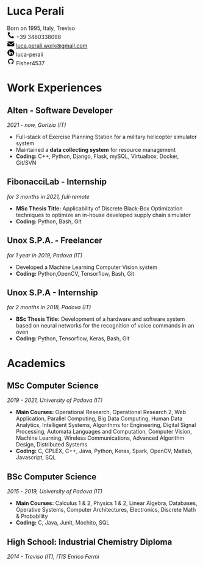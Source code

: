 # Luca Perali 

Born on 1995, Italy, Treviso  
<img src="assets/icons/phone-icon.png" width="20rem"> +39 3480338098  
<img src="assets/icons/mail-icon.png" width="20rem"> luca.perali.work@gmail.com  
<img src="assets/icons/linkedin-icon.png" width="20rem"> luca-perali  
<img src="assets/icons/github-icon.png" width="20rem"> Fisher4537  


# Work Experiences

## Alten - Software Developer  
_2021 - now, Gorizia (IT)_

* Full-stack of Exercise Planning Station for a military helicopter simulator system  
* Maintained a **data collecting system** for resource management  
* **Coding:** C++, Python, Django, Flask, mySQL, Virtualbox, Docker, Git/SVN

## FibonacciLab - Internship  
_for 3 months in 2021, full-remote_

* **MSc Thesis Title:**  Applicability of Discrete Black-Box Optimization techniques to optimize an in-house developed supply chain simulator  
* **Coding:​** Python, Bash, Git

## Unox S.P.A. - Freelancer  
_for 1 year in 2019, Padova (IT)_

* Developed a Machine Learning Computer Vision system  
* **Coding:** Python,OpenCV, Tensorflow, Bash, Git

## Unox S.P.A - Internship  
_for 2 months in 2018, Padova (IT)_

* **BSc Thesis Title:**  Development of a hardware and software system based on neural networks for the recognition of voice commands in an oven  
* **Coding:** Python, Tensorflow, Keras, Bash, Git


# Academics

## MSc Computer Science  
_2019 - 2021, University of Padova (IT)_

* **Main Courses:** Operational Research, Operational Research 2, Web Application, Parallel Computing, Big Data Computing, Human Data Analytics, Intelligent Systems, Algorithms for Engineering, Digital Signal Processing, Automata Languages and Computation, Computer Vision, Machine Learning, Wireless Communications, Advanced Algorithm Design, Distributed Systems  
* **Coding:** C, CPLEX, C++, Java, Python, Keras, Spark, OpenCV, Matlab, Javascript, SQL

## BSc Computer Science  
_2015 - 2019, University of Padova (IT)_  
* **Main Courses:** Calculus 1 & 2, Physics 1 & 2, Linear Algebra, Databases, Operative Systems, Computer Architectures, Electronics, Discrete Math & Probability  
* **Coding:** C, Java, Junit, Mochito, SQL  

## High School: Industrial Chemistry Diploma  
_2014 - Treviso (IT), ITIS Enrico Fermi_  


